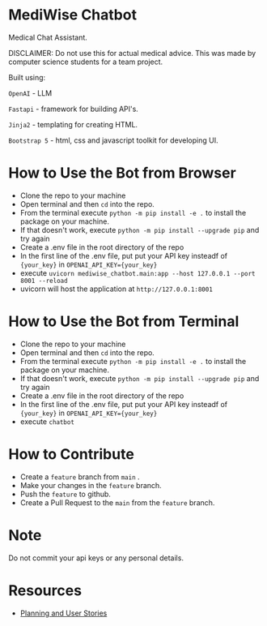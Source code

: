 # MediWise Chatbot
Medical Chat Assistant.

DISCLAIMER: Do not use this for actual medical advice.  This was made by computer science students for a team project.

Built using:

`OpenAI` - LLM

`Fastapi` - framework for building API's.

`Jinja2` - templating for creating HTML.

`Bootstrap 5` - html, css and javascript toolkit for developing UI.

# How to Use the Bot from Browser
- Clone the repo to your machine
- Open terminal and then `cd` into the repo.
- From the terminal execute `python -m pip install -e .` to install the package on your machine.
- If that doesn't work, execute `python -m pip install --upgrade pip` and try again
- Create a .env file in the root directory of the repo
- In the first line of the .env file, put put your API key insteadf of `{your_key}` in `OPENAI_API_KEY={your_key}`
- execute `uvicorn mediwise_chatbot.main:app --host 127.0.0.1 --port 8001 --reload`
- uvicorn will host the application at `http://127.0.0.1:8001`

# How to Use the Bot from Terminal
- Clone the repo to your machine
- Open terminal and then `cd` into the repo.
- From the terminal execute `python -m pip install -e .` to install the package on your machine.
- If that doesn't work, execute `python -m pip install --upgrade pip` and try again
- Create a .env file in the root directory of the repo
- In the first line of the .env file, put put your API key insteadf of `{your_key}` in `OPENAI_API_KEY={your_key}`
- execute `chatbot`
  
# How to Contribute

- Create a `feature` branch from `main` .
- Make your changes in the `feature` branch.
- Push the `feature` to github.
- Create a Pull Request to the `main` from the `feature` branch.

# Note

Do not commit your api keys or any personal details.

# Resources
- [Planning and User Stories](https://lucid.app/lucidspark/40dc780b-0a4b-4243-ae61-28290dc36111/edit?invitationId=inv_a7c6313a-3322-4a40-92af-773b961cd35c&page=0_0#)